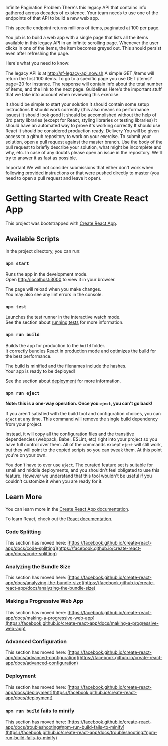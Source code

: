 Infinite Pagination
Problem
There's this legacy API that contains info gathered across decades of existence. Your team needs to use one of the endpoints of that API to build a new web app.

This specific endpoint returns millions of items, paginated at 100 per page.

You job is to build a web app with a single page that lists all the items available in this legacy API in an infinite scrolling page. Whenever the user clicks in one of the items, the item becomes greyed out. This should persist even after refreshing the page.

Here's what you need to know:

The legacy API is at http://sf-legacy-api.now.sh
A simple GET /items will return the first 100 items.
To go to a specific page you use GET /items?page=20 for instance.
The response will contain info about the total number of items, and the link to the next page.
Guidelines
Here's the important stuff that we take into account when reviewing this exercise:

It should be simple to start your solution
It should contain some setup instructions
It should work correctly (this also means no performance issues)
It should look good
It should be accomplished without the help of 3rd party libraries (except for React, styling libraries or testing libraries)
It should have an automated way to prove it's working correctly
It should use React
It should be considered production ready.
Delivery
You will be given access to a github repository to work on your exercise. To submit your solution, open a pull request against the master branch. Use the body of the pull request to briefly describe your solution, what might be incomplete and why, etc. In case of any doubts please open an issue in the repository. We'll try to answer it as fast as possible.

Important
We will not consider submissions that either don't work when following provided instructions or that were pushed directly to master (you need to open a pull request and leave it open).

# Getting Started with Create React App

This project was bootstrapped with [Create React App](https://github.com/facebook/create-react-app).

## Available Scripts

In the project directory, you can run:

### `npm start`

Runs the app in the development mode.\
Open [http://localhost:3000](http://localhost:3000) to view it in your browser.

The page will reload when you make changes.\
You may also see any lint errors in the console.

### `npm test`

Launches the test runner in the interactive watch mode.\
See the section about [running tests](https://facebook.github.io/create-react-app/docs/running-tests) for more information.

### `npm run build`

Builds the app for production to the `build` folder.\
It correctly bundles React in production mode and optimizes the build for the best performance.

The build is minified and the filenames include the hashes.\
Your app is ready to be deployed!

See the section about [deployment](https://facebook.github.io/create-react-app/docs/deployment) for more information.

### `npm run eject`

**Note: this is a one-way operation. Once you `eject`, you can't go back!**

If you aren't satisfied with the build tool and configuration choices, you can `eject` at any time. This command will remove the single build dependency from your project.

Instead, it will copy all the configuration files and the transitive dependencies (webpack, Babel, ESLint, etc) right into your project so you have full control over them. All of the commands except `eject` will still work, but they will point to the copied scripts so you can tweak them. At this point you're on your own.

You don't have to ever use `eject`. The curated feature set is suitable for small and middle deployments, and you shouldn't feel obligated to use this feature. However we understand that this tool wouldn't be useful if you couldn't customize it when you are ready for it.

## Learn More

You can learn more in the [Create React App documentation](https://facebook.github.io/create-react-app/docs/getting-started).

To learn React, check out the [React documentation](https://reactjs.org/).

### Code Splitting

This section has moved here: [https://facebook.github.io/create-react-app/docs/code-splitting](https://facebook.github.io/create-react-app/docs/code-splitting)

### Analyzing the Bundle Size

This section has moved here: [https://facebook.github.io/create-react-app/docs/analyzing-the-bundle-size](https://facebook.github.io/create-react-app/docs/analyzing-the-bundle-size)

### Making a Progressive Web App

This section has moved here: [https://facebook.github.io/create-react-app/docs/making-a-progressive-web-app](https://facebook.github.io/create-react-app/docs/making-a-progressive-web-app)

### Advanced Configuration

This section has moved here: [https://facebook.github.io/create-react-app/docs/advanced-configuration](https://facebook.github.io/create-react-app/docs/advanced-configuration)

### Deployment

This section has moved here: [https://facebook.github.io/create-react-app/docs/deployment](https://facebook.github.io/create-react-app/docs/deployment)

### `npm run build` fails to minify

This section has moved here: [https://facebook.github.io/create-react-app/docs/troubleshooting#npm-run-build-fails-to-minify](https://facebook.github.io/create-react-app/docs/troubleshooting#npm-run-build-fails-to-minify)
